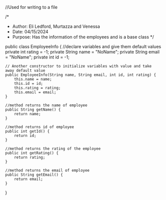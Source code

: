 //Used for writing to a file

/*
* Author: Eli Ledford, Murtazza and Venessa
* Date: 04/15/2024
* Purpose: Has the information of the employees and is a base class
*/

public class EmployeeInfo {
	//declare variables and give them default values
	private int rating = -1;
	private String name = "NoName";
	private String email = "NoName";
	private int id = -1;

	// Another constructor to initialize variables with value and take away default value
	public EmployeeInfo(String name, String email, int id, int rating) {
		this.name = name;
		this.id = id;
		this.rating = rating;
		this.email = email;
	}
	
	//method returns the name of employee
	public String getName() {
		return name;
	}
	
	//method returns id of employee
	public int getId() {
		return id;
	}
	
	//method returns the rating of the employee
	public int getRating() {
		return rating;
	}
	
	//method returns the email of employee
	public String getEmail() {
		return email;
	}

}
